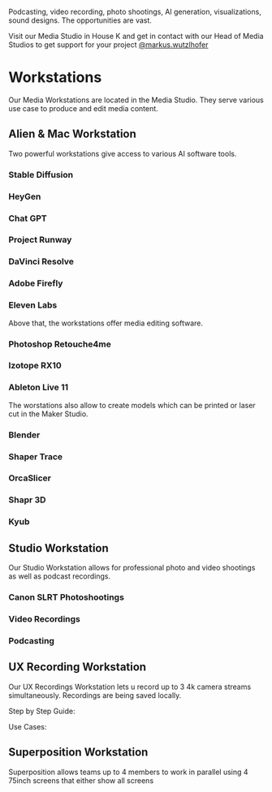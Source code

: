 Podcasting, video recording, photo shootings, AI generation, visualizations, sound designs. The opportunities are vast.

Visit our Media Studio in House K and get in contact with our Head of Media Studios to get support for your project [@markus.wutzlhofer](../team/team.md/#markus-wutzlhofer)

# Workstations

Our Media Workstations are located in the Media Studio. They serve various use case to produce and edit media content.

## Alien & Mac Workstation  

Two powerful workstations give access to various AI software tools.

### Stable Diffusion

### HeyGen

### Chat GPT

### Project Runway

### DaVinci Resolve

### Adobe Firefly

### Eleven Labs

Above that, the workstations offer media editing software.

### Photoshop Retouche4me

### Izotope RX10

### Ableton Live 11

The worstations also allow to create models which can be printed or laser cut in the Maker Studio.

### Blender

### Shaper Trace

### OrcaSlicer

### Shapr 3D

### Kyub

## Studio Workstation

Our Studio Workstation allows for professional photo and video shootings as well as podcast recordings.

### Canon SLRT Photoshootings

### Video Recordings

### Podcasting

## UX Recording Workstation

Our UX Recordings Workstation lets u record up to 3 4k camera streams simultaneously. Recordings are being saved locally.

Step by Step Guide:

Use Cases:

## Superposition Workstation

Superposition allows teams up to 4 members to work in parallel using 4 75inch screens that either show all screens
